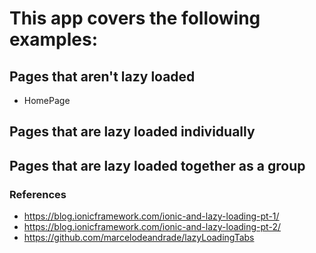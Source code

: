 # This app covers the following examples:

## Pages that aren't lazy loaded

* HomePage

## Pages that are lazy loaded individually

## Pages that are lazy loaded together as a group

### References

* https://blog.ionicframework.com/ionic-and-lazy-loading-pt-1/
* https://blog.ionicframework.com/ionic-and-lazy-loading-pt-2/
* https://github.com/marcelodeandrade/lazyLoadingTabs